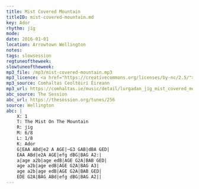 ```yaml
---
title: Mist Covered Mountain
titleID: mist-covered-mountain.md
key: Ador
rhythm: jig
mode:
date: 2016-01-01
location: Arrowtown Wellington
notes:
tags: slowsession 
regtuneoftheweek:
slowtuneoftheweek:
mp3_file: /mp3/mist-covered-mountain.mp3
mp3_licence: <a href="https://creativecommons.org/licenses/by-nc/2.5/">CC-BY-NC-2.5</a>
mp3_source: Comhaltas Ceoltóirí Éireann
mp3_url: https://comhaltas.ie/music/detail/lurgadan_jig_mist_covered_mountain_eddie_moloneys_jig/
abc_source: The Session
abc_url: https://thesession.org/tunes/256
source: Wellington
abc: |
    X: 1
    T: The Mist On The Mountain
    R: jig
    M: 6/8
    L: 1/8
    K: Ador
    G|EAA ABd|e2 A AGE|~G3 GAB|dBA GED|
    EAA ABd|e2A AGE|efg dBG|BAG A2:|
    a|age a2b|age edB|AGE G2A|BAB GED|
    age a2b|age edB|AGE G2A|BAG A3|
    age a2b|age edB|AGE G2A|BAB GED|
    EDE G2A|BAG ABd|efg dBG|BAG A2||
---
```

